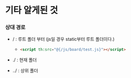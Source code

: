 # 기타 알게된 것

### 상대 경로 

- / : 루트 폴더 부터 (js일 경우 static부터 루트 폴더이다.)

  - ```html
    <script th:src="@{/js/board/test.js}"></script>	
    ```

- ./ : 현재 폴더

- ../ : 상위 폴더
